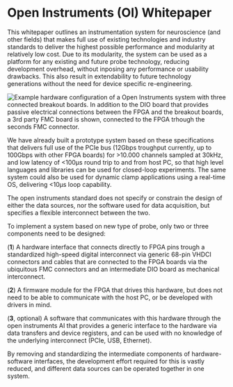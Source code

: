 # Open Instruments (OI) Whitepaper

This whitepaper outlines an instrumentation system for neuroscience (and other fields) that makes full use of existing technologies and industry standards to deliver the highest possible performance and modularity at relatively low cost. Due to its modularity, the system can be used as a platform for any existing and future probe technology, reducing development overhead, without inposing any performance or usability drawbacks. This also result in extendability to future technology generations without the need for device specific re-engineering.

![Example hardware configuration of a Open Instruments system with three connected breakout boards. In addition to the DIO board that provides passive electrical connections between the FPGA and the breakout boards, a 3rd party FMC board is shown, connected to the FPGA trhough the seconds FMC connector.]('/imgs/system_overview.png')

We have already built a prototype system based on these specifications that delivers full use of the PCIe bus (12Gbps troughput currently, up to 100Gbps with other FPGA boards) for >10.000 channels sampled at 30kHz, and low latency of  <100μs round trip to and from host PC, so that high level languages and libraries can be used for closed-loop experiments. The same system could also be used for dynamic clamp applications using a real-time OS, delivering <10μs loop capability. 

The open instruments standard does not specify or constrain the design of either the data sources, nor the software used for data acquisition, but specifies a flexible interconnect between the two. 

To implement a system based on new type of probe, only two or three components need to be designed: 

(__1__) A hardware interface that connects directly to FPGA pins trough a standardized high-speed digital interconnect via generic 68-pin VHDCI connectors and cables that are connected to the FPGA boards via the ubiquitous FMC connectors and an intermediate DIO board as mechanical interconnect.

(__2__) A firmware module for the FPGA that drives this hardware, but does not need to be able to communicate with the host PC, or be developed with drivers in mind.

(__3__, optional) A software that communicates with this hardware through the open instruments AI that provides a generic interface to the hardware via data transfers and device registers, and can be used with no knowledge of the underlying interconnect (PCIe, USB, Ethernet).

 By removing and standardizing the intermediate components of hardware-software interfaces, the development effort required for this is vastly reduced, and different data sources can be operated together in one system.








